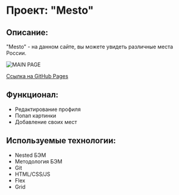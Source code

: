 # Проект: "Mesto"

## Описание: 

"Mesto" - на данном сайте, вы можете увидеть различные места России.

![MAIN PAGE](https://user-images.githubusercontent.com/107764041/203836414-db4db488-36eb-407b-a7fa-3596fcb4ead2.png)

[Ссылка на GitHub Pages](https://qann1st.github.io/mesto/)

## Функционал:

* Редактирование профиля
* Попап картинки
* Добавление своих мест

## Используемые технологии:

* Nested БЭМ
* Методология БЭМ
* Git 
* HTML/CSS/JS
* Flex
* Grid
